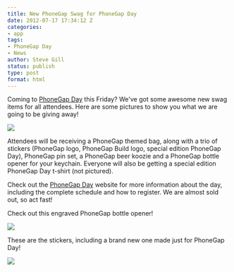 ```yaml
---
title: New PhoneGap Swag for PhoneGap Day
date: 2012-07-17 17:34:12 Z
categories:
- app
tags:
- PhoneGap Day
- News
author: Steve Gill
status: publish
type: post
format: html
---
```


Coming to [PhoneGap Day](http://pgday.phonegap.com/us2012/) this Friday? We've got some awesome new swag items for all attendees. Here are some pictures to show you what we are going to be giving away!

[![](/uploads/2012/07/photo-1.jpg)](/uploads/2012/07/photo-1.jpg)

Attendees will be receiving a PhoneGap themed bag, along with a trio of stickers (PhoneGap logo, PhoneGap Build logo, special edition PhoneGap Day), PhoneGap pin set, a PhoneGap beer koozie and a PhoneGap bottle opener for your keychain. Everyone will also be getting a special edition PhoneGap Day t-shirt (not pictured).

Check out the [PhoneGap Day](http://pgday.phonegap.com/us2012/) website for more information about the day, including the complete schedule and how to register. We are almost sold out, so act fast!

Check out this engraved PhoneGap bottle opener!

[![](/uploads/2012/07/photo-2.jpg)](/uploads/2012/07/photo-2.jpg)

These are the stickers, including a brand new one made just for PhoneGap Day!

[![](/uploads/2012/07/photo-3.jpg)](/uploads/2012/07/photo-3.jpg)
